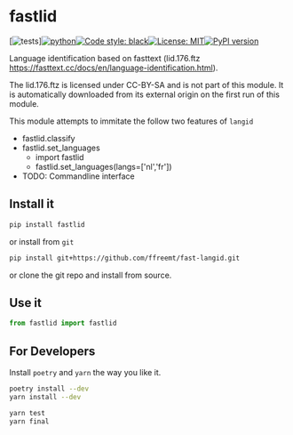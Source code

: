 # fastlid
<!--- repo_name  pack_name  mod_name func_name --->
[![tests](https://github.com/ffreemt/fast-langid/actions/workflows/routine-tests.yml/badge.svg)][![python](https://img.shields.io/static/v1?label=python+&message=3.7%2B&color=blue)](https://img.shields.io/static/v1?label=python+&message=3.7%2B&color=blue)[![Code style: black](https://img.shields.io/badge/code%20style-black-000000.svg)](https://github.com/psf/black)[![License: MIT](https://img.shields.io/badge/License-MIT-yellow.svg)](https://opensource.org/licenses/MIT)[![PyPI version](https://badge.fury.io/py/fastlid.svg)](https://badge.fury.io/py/fastlid)

Language identification based on fasttext (lid.176.ftz https://fasttext.cc/docs/en/language-identification.html).

The lid.176.ftz is licensed under CC-BY-SA and is not part of this module. It is automatically downloaded from its external origin on the first run of this module.

This module attempts to immitate the follow two features of `langid`
*   fastlid.classify
*   fastlid.set_languages
    *   import fastlid
    *   fastlid.set_languages(langs=['nl','fr'])
*   TODO: Commandline interface

## Install it
```bash
pip install fastlid
```
or install from `git`
```bash
pip install git+https://github.com/ffreemt/fast-langid.git
```
or clone the git repo and install from source.

## Use it
```python
from fastlid import fastlid
```

## For Developers
Install `poetry` and `yarn` the way you like it.
```bash
poetry install --dev
yarn install --dev

yarn test
yarn final
```